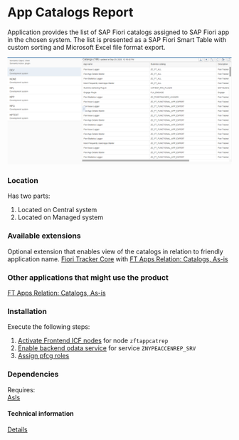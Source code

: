 # App Catalogs Report

Application provides the list of SAP Fiori catalogs assigned to SAP Fiori app in the chosen system. The list is presented as a SAP Fiori Smart Table with custom sorting and Microsoft Excel file format export.

![](res/ac.png) 

### Location
Has two parts:
1. Located on Central system
2. Located on Managed system

### Available extensions
Optional extension that enables view of the catalogs in relation to friendly application name.
[Fiori Tracker Core](ft-core.md) with [FT Apps Relation: Catalogs, As-is](ft-apps-rel-catalogs-asis.md)

### Other applications that might use the product
[FT Apps Relation: Catalogs, As-is](ft-apps-rel-catalogs-asis.md)

### Installation
Execute the following steps:
1. [Activate Frontend ICF nodes](/inst/step-2.md) for node `zftappcatrep`
2. [Enable backend odata service](/inst/step-3.md) for service `ZNYPEACCENREP_SRV`
3. [Assign pfcg roles](/inst/step-3.md)

### Dependencies
Requires:  
[AsIs](asis.md)

#### Technical information
[Details](/ac-tech.md)


